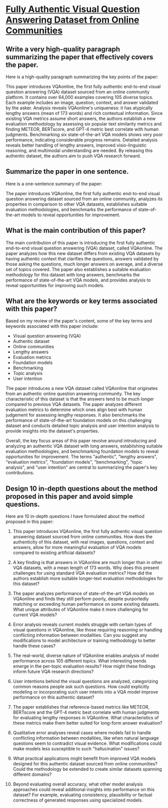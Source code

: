 # [Fully Authentic Visual Question Answering Dataset from Online   Communities](https://arxiv.org/abs/2311.15562)

## Write a very high-quality paragraph summarizing the paper that effectively covers the paper.

 Here is a high-quality paragraph summarizing the key points of the paper:

This paper introduces VQAonline, the first fully authentic end-to-end visual question answering (VQA) dataset sourced from an online community platform. It contains over 64,000 examples covering 105 diverse topics. Each example includes an image, question, context, and answer validated by the asker. Analysis reveals VQAonline's uniqueness: it has atypically lengthy answers (mean of 173 words) and rich contextual information. Since existing VQA metrics assume short answers, the authors establish a new evaluation methodology by assessing six popular text similarity metrics and finding METEOR, BERTscore, and GPT-4 metric best correlate with human judgments. Benchmarking six state-of-the-art VQA models shows very poor performance, indicating considerable progress remains. Detailed analysis reveals better handling of lengthy answers, improved visio-linguistic reasoning, and multimodal understanding are needed. By releasing this authentic dataset, the authors aim to push VQA research forward.


## Summarize the paper in one sentence.

 Here is a one-sentence summary of the paper:

The paper introduces VQAonline, the first fully authentic end-to-end visual question answering dataset sourced from an online community, analyzes its properties in comparison to other VQA datasets, establishes suitable evaluation methodologies, and benchmarks the performance of state-of-the-art models to reveal opportunities for improvement.


## What is the main contribution of this paper?

 The main contribution of this paper is introducing the first fully authentic end-to-end visual question answering (VQA) dataset, called VQAonline. The paper analyzes how this new dataset differs from existing VQA datasets by having authentic context that clarifies the questions, answers validated by those asking the questions, much longer answers on average, and a diverse set of topics covered. The paper also establishes a suitable evaluation methodology for this dataset with long answers, benchmarks the performance of state-of-the-art VQA models, and provides analysis to reveal opportunities for improving such models.


## What are the keywords or key terms associated with this paper?

 Based on my review of the paper's content, some of the key terms and keywords associated with this paper include:

- Visual question answering (VQA)
- Authentic dataset
- Online communities
- Lengthy answers
- Evaluation metrics
- Foundation models
- Benchmarking
- Topic analysis
- User intention

The paper introduces a new VQA dataset called VQAonline that originates from an authentic online question answering community. The key characteristic of this dataset is that the answers tend to be much longer compared to previous VQA datasets. The paper analyzes different evaluation metrics to determine which ones align best with human judgement for assessing lengthy responses. It also benchmarks the performance of state-of-the-art foundation models on this challenging dataset and conducts detailed topic analysis and user intention analysis to provide insights into the dataset's properties.

Overall, the key focus areas of this paper revolve around introducing and analyzing an authentic VQA dataset with long answers, establishing suitable evaluation methodologies, and benchmarking foundation models to reveal opportunities for improvement. The terms "authentic", "lengthy answers", "evaluation metrics", "foundation models", "benchmarking", "topic analysis", and "user intention" are central to summarizing the paper's key contributions.


## Design 10 in-depth questions about the method proposed in this paper and avoid simple questions.

 Here are 10 in-depth questions I have formulated about the method proposed in this paper:

1. This paper introduces VQAonline, the first fully authentic visual question answering dataset sourced from online communities. How does the authenticity of this dataset, with real images, questions, context and answers, allow for more meaningful evaluation of VQA models compared to existing artificial datasets?

2. A key finding is that answers in VQAonline are much longer than in other VQA datasets, with a mean length of 173 words. Why does this present challenges for using standard VQA evaluation metrics? How did the authors establish more suitable longer-text evaluation methodologies for this dataset?

3. The paper analyzes performance of state-of-the-art VQA models on VQAonline and finds they still perform poorly, despite purportedly matching or exceeding human performance on some existing datasets. What unique attributes of VQAonline make it more challenging for current VQA models?

4. Error analysis reveals current models struggle with certain types of visual questions in VQAonline, like those requiring reasoning or handling conflicting information between modalities. Can you suggest any modifications to model architecture or training methodology to better handle these cases?  

5. The real-world, diverse nature of VQAonline enables analysis of model performance across 105 different topics. What interesting trends emerge in the per-topic evaluation results? How might these findings inform future VQA research directions?

6. User intentions behind the visual questions are analyzed, categorizing common reasons people ask such questions. How could explicitly modeling or incorporating such user intents into a VQA model improve performance on this authentic dataset?  

7. The paper establishes that reference-based metrics like METEOR, BERTscore and the GPT-4 metric best correlate with human judgments for evaluating lengthy responses in VQAonline. What characteristics of these metrics make them better suited for long-form answer evaluation?

8. Qualitative error analyses reveal cases where models fail to handle conflicting information between modalities, like when natural language questions seem to contradict visual evidence. What modifications could make models less susceptible to such "hallucination" issues?

9. What practical applications might benefit from improved VQA models designed for this authentic dataset sourced from online communities? Could the methodology be extended to create similar datasets spanning different domains?

10. Beyond evaluating overall accuracy, what other model analysis approaches could reveal additional insights into performance on this dataset? For example, evaluating consistency, plausibility or factual correctness of generated responses using specialized models.
